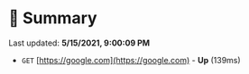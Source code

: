# 📖 Summary
Last updated: **5/15/2021, 9:00:09 PM**

- `GET` [https://google.com](https://google.com) - **Up** (139ms)
